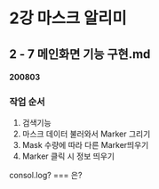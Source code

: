 # 2강 마스크 알리미

## 2 - 7 메인화면 기능 구현.md

#### 200803

### 작업 순서

1. 검색기능
2. 마스크 데이터 불러와서 Marker 그리기
3. Mask 수량에 따라 다른 Marker띄우기
4. Marker 클릭 시 정보 띄우기

consol.log?
=== 은?
